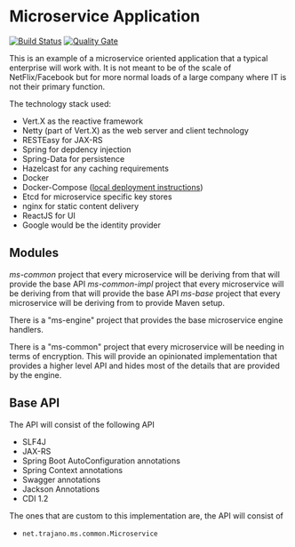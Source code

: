 Microservice Application
========================

[![Build Status](https://travis-ci.org/trajano/app-ms.svg?branch=master)](https://travis-ci.org/trajano/app-ms) [![Quality Gate](https://sonarqube.com/api/badges/gate?key=net.trajano.ms.app:app-ms)](https://sonarqube.com/dashboard?id=net.trajano.ms.app:app-ms)

This is an example of a microservice oriented application that a typical enterprise will work with.  It is not meant to be of the scale of NetFlix/Facebook but for more normal loads of a large company where IT is not their primary function.

The technology stack used:

- Vert.X as the reactive framework
- Netty (part of Vert.X) as the web server and client technology
- RESTEasy for JAX-RS
- Spring for depdency injection
- Spring-Data for persistence
- Hazelcast for any caching requirements
- Docker
- Docker-Compose ([local deployment instructions](https://site.trajano.net/app-ms/building.html))
- Etcd for microservice specific key stores
- nginx for static content delivery
- ReactJS for UI
- Google would be the identity provider

## Modules

*ms-common* project that every microservice will be deriving from that will provide the base API
*ms-common-impl* project that every microservice will be deriving from that will provide the base API
*ms-base* project that every microservice will be deriving from to provide Maven setup.

There is a "ms-engine" project that provides the base microservice engine handlers.

There is a "ms-common" project that every microservice will be needing in terms of encryption.  This will provide an opinionated implementation that provides a higher level API and hides most of the details that are provided by the engine.

## Base API

The API will consist of the following API

* SLF4J
* JAX-RS
* Spring Boot AutoConfiguration annotations
* Spring Context annotations
* Swagger annotations
* Jackson Annotations
* CDI 1.2

The ones that are custom to this implementation are, the API will consist of 

* `net.trajano.ms.common.Microservice`